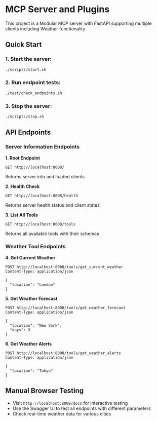 # MCP Server and Plugins

This project is a Modular MCP server with FastAPI supporting multiple clients including Weather functionality.

## Quick Start

### 1. Start the server:
```bash
./scripts/start.sh
```

### 2. Run endpoint tests:
```bash
./test/check_endpoints.sh
```

### 3. Stop the server:
```bash
./scripts/stop.sh
```

## API Endpoints

### Server Information Endpoints

**1. Root Endpoint**
```
GET http://localhost:8008/
```
Returns server info and loaded clients

**2. Health Check**
```
GET http://localhost:8008/health
```
Returns server health status and client states

**3. List All Tools**
```
GET http://localhost:8008/tools
```
Returns all available tools with their schemas

### Weather Tool Endpoints

**4. Get Current Weather**
```
POST http://localhost:8008/tools/get_current_weather
Content-Type: application/json

{
  "location": "London"
}
```

**5. Get Weather Forecast**
```
POST http://localhost:8008/tools/get_weather_forecast
Content-Type: application/json

{
  "location": "New York",
  "days": 3
}
```

**6. Get Weather Alerts**
```
POST http://localhost:8008/tools/get_weather_alerts
Content-Type: application/json

{
  "location": "Tokyo"
}
```

## Manual Browser Testing

- Visit `http://localhost:8008/docs` for interactive testing
- Use the Swagger UI to test all endpoints with different parameters
- Check real-time weather data for various cities
